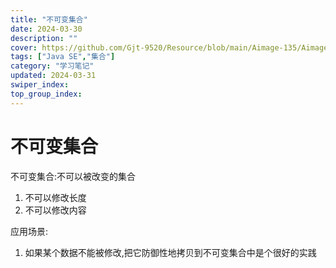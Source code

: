 ```yaml
---
title: "不可变集合"
date: 2024-03-30
description: ""
cover: https://github.com/Gjt-9520/Resource/blob/main/Aimage-135/Aimage108.jpg?raw=true
tags: ["Java SE","集合"]
category: "学习笔记"
updated: 2024-03-31
swiper_index: 
top_group_index: 
---
```


# 不可变集合

不可变集合:不可以被改变的集合

1. 不可以修改长度
2. 不可以修改内容

应用场景:
1. 如果某个数据不能被修改,把它防御性地拷贝到不可变集合中是个很好的实践